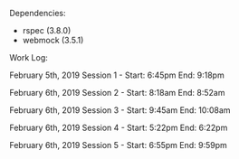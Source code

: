 Dependencies:

- rspec (3.8.0)
- webmock (3.5.1)

Work Log:

February 5th, 2019
Session 1 -
Start: 6:45pm
End: 9:18pm

February 6th, 2019
Session 2 -
Start: 8:18am
End: 8:52am

February 6th, 2019
Session 3 -
Start: 9:45am
End: 10:08am

February 6th, 2019
Session 4 -
Start: 5:22pm
End: 6:22pm

February 6th, 2019
Session 5 -
Start: 6:55pm
End: 9:59pm
